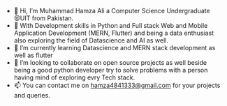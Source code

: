 - 👋 Hi, I’m Muhammad Hamza Ali a Computer Science Undergraduate @UIT from Pakistan.
- 👀 With Development skills in Python and Full stack Web and Mobile Application Development (MERN, Flutter) and being a data enthusiast also exploring the field of Datascience     and AI as well.
- 🌱 I’m currently learning Datascience and MERN stack development as well as flutter 
- 💞️ I’m looking to collaborate on open source projects as well beside being a good python developer try to solve problems with a person having mind of exploring evry Tech stack.
- 📫 You can contact me on hamza4841333@gmail.com for your projects and queries.

<!---
mhamza-ali/mhamza-ali is a ✨ special ✨ repository because its `README.md` (this file) appears on your GitHub profile.
You can click the Preview link to take a look at your changes.
--->
